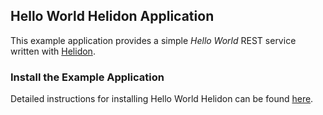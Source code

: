 
## Hello World Helidon Application

This example application provides a simple *Hello World* REST service written with [Helidon](https://helidon.io).

### Install the Example Application

Detailed instructions for installing Hello World Helidon can be found [here](https://github.com/verrazzano/verrazzano/blob/master/examples/hello-helidon/README.md).
